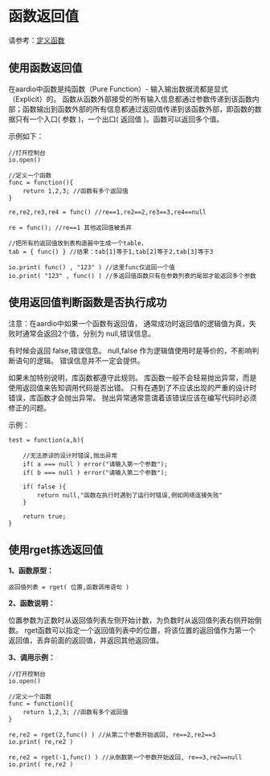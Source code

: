 # 函数返回值

 请参考：[定义函数](the%20language/function/definitions)

## 使用函数返回值

在aardio中函数是纯函数（Pure Function）- 输入输出数据流都是显式（Explicit）的。
函数从函数外部接受的所有输入信息都通过参数传递到该函数内部；函数输出到函数外部的所有信息都通过返回值传递到该函数外部，即函数的数据只有一个入口( 参数 )，一个出口( 返回值 )。函数可以返回多个值。

示例如下：

``` aau
//打开控制台
io.open()

//定义一个函数
func = function(){
    return 1,2,3; //函数有多个返回值
}

re,re2,re3,re4 = func() //re==1,re2==2,re3==3,re4==null

re = func(); //re==1 其他返回值被丢弃

//把所有的返回值放到表构造器中生成一个table，
tab = { func() } //结果：tab[1]等于1,tab[2]等于2,tab[3]等于3

io.print( func() , "123" ) //这里func仅返回一个值
io.print( "123" , func() ) //多返回值函数只有在参数列表的尾部才能返回多个参数
```

## 使用返回值判断函数是否执行成功

注意：在aardio中如果一个函数有返回值，
通常成功时返回值的逻辑值为真，失败时通常会返回2个值，分别为 null,错误信息。

有时候会返回 false,错误信息。
null,false 作为逻辑值使用时是等价的，不影响判断语句的逻辑。
错误信息并不一定会提供。

如果未加特别说明，库函数都遵守此规则。
库函数一般不会轻易抛出异常，而是使用返回值来告知调用代码是否出错。
只有在遇到了不应该出现的严重的设计时错误，库函数才会抛出异常。
抛出异常通常意谓着该错误应该在编写代码时必须修正的问题。



 示例：


``` aau
test = function(a,b){

    //无法原谅的设计时错误,抛出异常
    if( a === null ) error("请输入第一个参数");
    if( b === null ) error("请输入第二个参数");

    if( false ){
        return null,"函数在执行时遇到了运行时错误,例如网络连接失败"
    }

    return true;
}
```

## 使用rget拣选返回值

**1、函数原型：**

``` aau
返回值列表 = rget( 位置,函数调用语句 )
```


**2、函数说明：**

位置参数为正数时从返回值列表左侧开始计数，为负数时从返回值列表右侧开始倒数。
rget函数可以指定一个返回值列表中的位置，将该位置的返回值作为第一个返回值，丢弃前面的返回值，并返回其他返回值。

**3、调用示例：**

``` aau
//打开控制台
io.open()

//定义一个函数
func = function(){
    return 1,2,3; //函数有多个返回值
}

re,re2 = rget(2,func() ) //从第二个参数开始返回, re==2,re2==3
io.print( re,re2 )

re,re2 = rget(-1,func() ) //从倒数第一个参数开始返回, re==3,re2==null
io.print( re,re2 )
```
